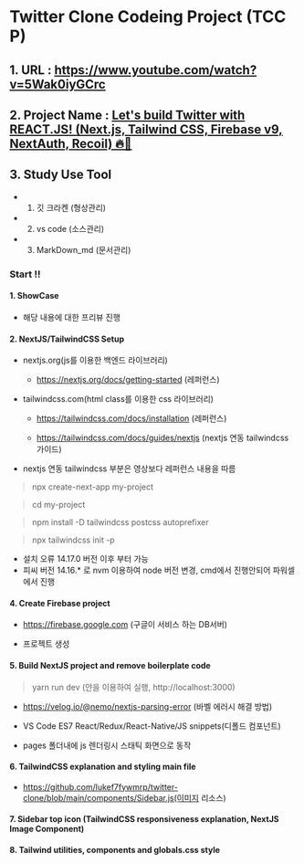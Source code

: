 # Twitter Clone Codeing Project (TCC P)

## 1. URL : https://www.youtube.com/watch?v=5Wak0iyGCrc

## 2. Project Name : [Let's build Twitter with REACT.JS! (Next.js, Tailwind CSS, Firebase v9, NextAuth, Recoil) 🔥🚀](https://www.youtube.com/watch?v=5Wak0iyGCrc)

## 3. Study Use Tool

- 1.  깃 크라켄 (형상관리)

- 2.  vs code (소스관리)

- 3.  MarkDown_md (문서관리)

### Start !!

#### 1. ShowCase

- 해당 내용에 대한 프리뷰 진행

#### 2. NextJS/TailwindCSS Setup

- nextjs.org(js를 이용한 백엔드 라이브러리)

  - https://nextjs.org/docs/getting-started (레퍼런스)

- tailwindcss.com(html class를 이용한 css 라이브러리)

  - https://tailwindcss.com/docs/installation (레퍼런스)

  - https://tailwindcss.com/docs/guides/nextjs (nextjs 연동 tailwindcss 가이드)

- nextjs 연동 tailwindcss 부분은 영상보다 레퍼런스 내용을 따름

> npx create-next-app my-project

> cd my-project

> npm install -D tailwindcss postcss autoprefixer

> npx tailwindcss init -p

- 설치 오류 14.17.0 버전 이후 부터 가능
- 피씨 버전 14.16.\* 로 nvm 이용하여 node 버전 변경, cmd에서 진행안되어 파워셀에서 진행

#### 4. Create Firebase project

- https://firebase.google.com (구글이 서비스 하는 DB서버)

- 프로젝트 생성

#### 5. Build NextJS project and remove boilerplate code

> yarn run dev (얀을 이용하여 실행, http://localhost:3000)

- https://velog.io/@nemo/nextjs-parsing-error (바벨 에러시 해결 방법)

- VS Code ES7 React/Redux/React-Native/JS snippets(디폴드 컴포넌트)

- pages 폴더내에 js 렌더링시 스태틱 화면으로 동작

#### 6. TailwindCSS explanation and styling main file

- https://github.com/lukef7fywmrp/twitter-clone/blob/main/components/Sidebar.js(이미지 리소스)

#### 7. Sidebar top icon (TailwindCSS responsiveness explanation, NextJS Image Component)

#### 8. Tailwind utilities, components and globals.css style

